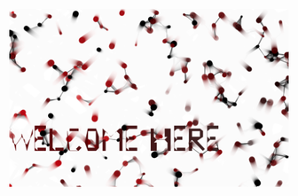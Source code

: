 
![alt text](https://github.com/noemiino/Creative-coding-js/blob/master/lesson6/welcome_screen.png)
